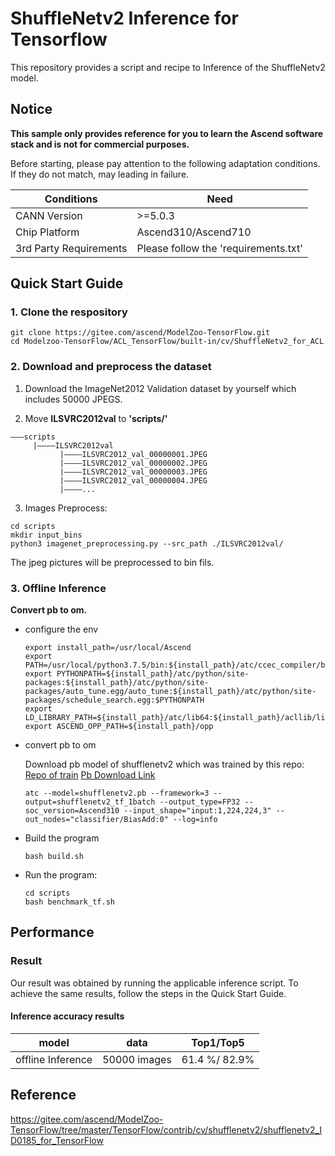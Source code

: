

# ShuffleNetv2 Inference for Tensorflow 

This repository provides a script and recipe to Inference of the ShuffleNetv2 model.

## Notice
**This sample only provides reference for you to learn the Ascend software stack and is not for commercial purposes.**

Before starting, please pay attention to the following adaptation conditions. If they do not match, may leading in failure.

| Conditions | Need |
| --- | --- |
| CANN Version | >=5.0.3 |
| Chip Platform| Ascend310/Ascend710 |
| 3rd Party Requirements| Please follow the 'requirements.txt' |

## Quick Start Guide

### 1. Clone the respository

```shell
git clone https://gitee.com/ascend/ModelZoo-TensorFlow.git
cd Modelzoo-TensorFlow/ACL_TensorFlow/built-in/cv/ShuffleNetv2_for_ACL
```

### 2. Download and preprocess the dataset

1. Download the ImageNet2012 Validation dataset by yourself which includes 50000 JPEGS.

2. Move **ILSVRC2012val** to **'scripts/'**
```
———scripts
     |————ILSVRC2012val
           |————ILSVRC2012_val_00000001.JPEG
           |————ILSVRC2012_val_00000002.JPEG
           |————ILSVRC2012_val_00000003.JPEG
           |————ILSVRC2012_val_00000004.JPEG
           |————...
```

3. Images Preprocess:
```
cd scripts
mkdir input_bins
python3 imagenet_preprocessing.py --src_path ./ILSVRC2012val/
```
The jpeg pictures will be preprocessed to bin fils.

### 3. Offline Inference

**Convert pb to om.**

- configure the env

  ```
  export install_path=/usr/local/Ascend
  export PATH=/usr/local/python3.7.5/bin:${install_path}/atc/ccec_compiler/bin:${install_path}/atc/bin:$PATH
  export PYTHONPATH=${install_path}/atc/python/site-packages:${install_path}/atc/python/site-packages/auto_tune.egg/auto_tune:${install_path}/atc/python/site-packages/schedule_search.egg:$PYTHONPATH
  export LD_LIBRARY_PATH=${install_path}/atc/lib64:${install_path}/acllib/lib64:$LD_LIBRARY_PATH
  export ASCEND_OPP_PATH=${install_path}/opp
  ```

- convert pb to om

  Download pb model of shufflenetv2 which was trained by this repo: [Repo of train](https://gitee.com/ascend/ModelZoo-TensorFlow/tree/master/TensorFlow/contrib/cv/shufflenetv2/shufflenetv2_ID0185_for_TensorFlow/Offline_shufflenetv2_tf_uestclzx)
  [Pb Download Link](https://modelzoo-train-atc.obs.cn-north-4.myhuaweicloud.com/003_Atc_Models/modelzoo/Official/cv/ShuffleNetv2_for_ACL.zip)

  ```
  atc --model=shufflenetv2.pb --framework=3 --output=shufflenetv2_tf_1batch --output_type=FP32 --soc_version=Ascend310 --input_shape="input:1,224,224,3" --out_nodes="classifier/BiasAdd:0" --log=info
  ```

- Build the program

  ```
  bash build.sh
  ```

- Run the program:

  ```
  cd scripts
  bash benchmark_tf.sh
  ```

## Performance

### Result

Our result was obtained by running the applicable inference script. To achieve the same results, follow the steps in the Quick Start Guide.

#### Inference accuracy results

|       model       | **data**  |    Top1/Top5    |
| :---------------: | :-------: | :-------------: |
| offline Inference | 50000 images | 61.4 %/ 82.9% |


## Reference
https://gitee.com/ascend/ModelZoo-TensorFlow/tree/master/TensorFlow/contrib/cv/shufflenetv2/shufflenetv2_ID0185_for_TensorFlow

